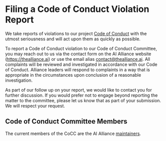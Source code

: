 # Filing a Code of Conduct Violation Report

We take reports of violations to our project [Code of Conduct](https://github.com/The-AI-Alliance/.github/blob/main/CODE_OF_CONDUCT.md) with the utmost seriousness and will act upon them as quickly as possible.

To report a Code of Conduct violation to our Code of Conduct Committee, you may reach out to us via the contact form on the AI Alliance website (https://thealliance.ai) or use the email alias [contact@thealliance.ai](mailto:contact@thealliance.ai). All complaints will be reviewed and investigated in accordance with our Code of Conduct. Alliance leaders will respond to complaints in a way that is appropriate in the circumstances upon conclusion of a reasonable investigation.

As part of our follow up on your report, we would like to contact you for further discussion. If you would prefer not to engage beyond reporting the matter to the committee, please let us know that as part of your submission. We will respect your request.

## Code of Conduct Committee Members

The current members of the CoCC are the AI Alliance [maintainers](https://github.com/The-AI-Alliance/.github/blob/MAINTAINERS.md).